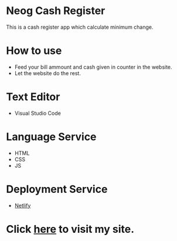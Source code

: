 # Neog Cash Register

This is a cash register app which calculate minimum change.

# How to use
- Feed your bill ammount and cash given in counter in the website.
- Let the website do the rest.

# Text Editor
- Visual Studio Code

# Language Service 
- HTML
- CSS
- JS

# Deployment Service
- [Netlify](https://netlify.com)

# Click [here](https://harshv-cash-register.netlify.app) to visit my site.
